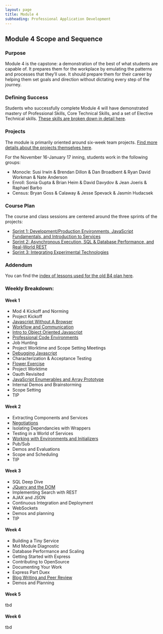 ```yaml
---
layout: page
title: Module 4
subheading: Professional Application Development
---
```



## Module 4 Scope and Sequence

### Purpose

Module 4 is the capstone: a demonstration of the best of what students are capable of. It prepares them for the workplace by emulating the patterns and processes that they’ll use. It should prepare them for their career by helping them set goals and direction without dictating every step of the journey.

### Defining Success

Students who successfully complete Module 4 will have demonstrated mastery of Professional Skills, Core Technical Skills, and a set of Elective Technical skills. [These skills are broken down in detail here](success).

### Projects

The module is primarily oriented around six-week team projects. [Find more details about the projects themselves here](projects_overview).

For the November 16-January 17 inning, students work in the following groups:

* Monocle: Susi Irwin & Brendan Dillon & Dan Broadbent & Ryan David Workman & Nate Anderson
* Enroll: Sonia Gupta & Brian Heim & David Davydov & Jean Joeris & Raphael Barbo
* Census: Bryan Goss & Calaway & Jesse Spevack & Jasmin Hudacsek

### Course Plan

The course and class sessions are centered around the three sprints of the projects:

* [Sprint 1: Development/Production Environments, JavaScript Fundamentals, and Introduction to Services](sprint_1)
* [Sprint 2: Asynchronous Execution, SQL & Database Performance, and Real-World REST](sprint_2)
* [Sprint 3: Integrating Experimental Technologies](sprint_3)

### Addendum

You can find the [index of lessons used for the old B4 plan here](former_index).


### Weekly Breakdown:

#### Week 1

* Mod 4 Kickoff and Norming
* Project Kickoff
* [Javascript Without A Browser](/lessons/javascript_without_a_browser)
* [Workflow and Communication](/lessons/workflow_and_communication)
* [Intro to Object Oriented Javascript](/lessons/object_oriented_javascript)
* [Professional Code Environments](/lessons/professional_code_environments)
* Job Hunting
* Project Worktime and Scope Setting Meetings
* [Debugging Javascript](/debugging_node)
* Characterization & Acceptance Testing
* [Flower Exercise](../professional_development/module_four/flower_exercise_follow_up)
* Project Worktime
* Oauth Revisited
* [JavaScript Enumerables and Array Prototype](/lessons/array_prototype_methods)
* Internal Demos and Brainstorming
* Scope Setting
* TIP

#### Week 2

* Extracting Components and Services
* [Negotiations](../professional_development/module_four/negotiations)
* Isolating Dependancies with Wrappers
* Testing in a World of Services
* [Working with Environments and Initializers](./lessons/environment_settings)
* Pub/Sub
* Demos and Evaluations
* Scope and Scheduling
* TIP

#### Week 3

* SQL Deep Dive
* [JQuery and the DOM](./lessons/idea_box)
* Implementing Search with REST
* AJAX and JSON
* Continuous Integration and Deployment
* WebSockets
* Demos and planning
* TIP


#### Week 4

* Building a Tiny Service
* Mid Module Diagnostic
* Database Performance and Scaling
* Getting Started with Express
* Contributing to OpenSource
* Documenting Your Work
* Express Part Duex
* [Blog Writing and Peer Review](../professional_development/module_four/writing_a_blog_post_and_peer_review)
* Demos and Planning

#### Week 5
tbd

#### Week 6
tbd
